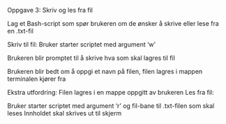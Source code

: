 Oppgave 3: Skriv og les fra fil

Lag et Bash-script som spør brukeren om de ønsker å skrive eller lese fra en 
.txt-fil

Skriv til fil: 
 Bruker starter scriptet med argument ‘w’ 

 Brukeren blir promptet til å skrive hva som skal lagres til fil 
 
 Brukeren blir bedt om å oppgi et navn på filen, filen lagres i mappen 
terminalen kjører fra 

 Ekstra utfordring: Filen lagres i en mappe oppgitt av brukeren 
Les fra fil:  

 Bruker starter scriptet med argument ‘r’ og fil-bane til .txt-filen som skal 
leses 
 Innholdet skal skrives ut til skjerm